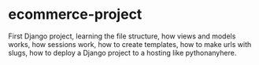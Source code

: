 # ecommerce-project
First Django project, learning the file structure, how views and models works, how sessions work, how to create templates, how to make urls with slugs, how to deploy a Django project to a hosting like pythonanyhere.
